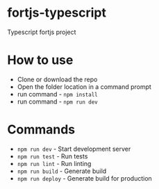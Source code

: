 # fortjs-typescript
Typescript fortjs project

# How to use

*  Clone or download the repo
*  Open the folder location in a command prompt
*  run command - `npm install`
*  run command - `npm run dev`

# Commands

* `npm run dev` - Start development server
* `npm run test` - Run tests
* `npm run lint` - Run linting
* `npm run build` - Generate build
* `npm run deploy` - Generate build for production